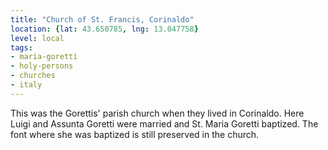 ```yaml
---
title: "Church of St. Francis, Corinaldo"
location: {lat: 43.650785, lng: 13.047758}
level: local
tags:
- maria-goretti
- holy-persons
- churches
- italy
---
```


This was the Gorettis' parish church when they lived in Corinaldo.  Here Luigi and Assunta Goretti were married and St. Maria Goretti baptized.  The font where she was baptized is still preserved in the church.
